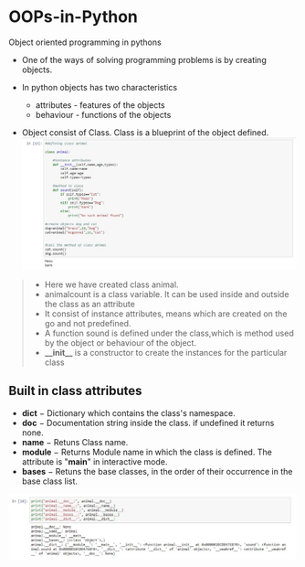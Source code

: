 # OOPs-in-Python
Object oriented programming in pythons

* One of the ways of solving programming problems is by creating objects.
* In python objects has two characteristics 
  * attributes - features of the objects
  * behaviour - functions of the objects
  
 * Object consist of Class. Class is a blueprint of the object defined.
![class](https://github.com/Ankit-Khule/OOPs-in-Python/blob/master/images/oops.JPG)

> * Here we have created class animal.
> * animalcount is a class variable. It can be used inside and outside the class as an attribute
> * It consist of instance attributes, means which are created on the go and not predefined.
> * A function sound is defined under the class,which is method used by the object or behaviour of the object. 
> * **\_\_init\_\_** is a constructor to create the instances for the particular class
 
## Built in class attributes
  * __dict__ − Dictionary which contains the class's namespace.
  * __doc__ − Documentation string inside the class. if undefined it returns none.
  * __name__ − Retuns Class name.
  * __module__ − Returns Module name in which the class is defined. The attribute is "__main__" in interactive mode.
  * __bases__ − Retuns the base classes, in the order of their occurrence in the base class list.
  
  ![builtin](https://github.com/Ankit-Khule/OOPs-in-Python/blob/master/images/builtin%20oops.JPG)
